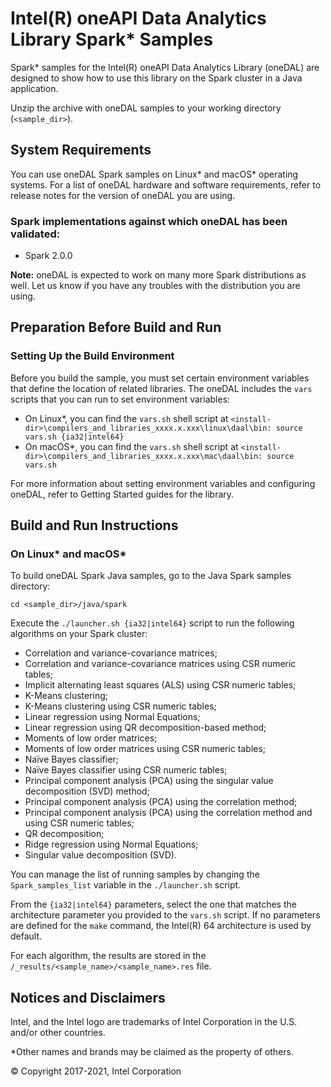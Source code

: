 # Intel(R) oneAPI Data Analytics Library Spark\* Samples

Spark\* samples for the Intel(R) oneAPI Data Analytics Library (oneDAL) are designed to show how to use this library on the Spark cluster in a Java application.

Unzip the archive with oneDAL samples to your working directory (`<sample_dir>`).

## System Requirements
You can use oneDAL Spark samples on Linux\* and macOS\* operating systems. For a list of oneDAL hardware and software requirements, refer to release notes for the version of oneDAL you are using.

### Spark implementations against which oneDAL has been validated:
- Spark 2.0.0

**Note:** oneDAL is expected to work on many more Spark distributions as well. Let us know if you have any troubles with the distribution you are using.

## Preparation Before Build and Run
### Setting Up the Build Environment 
Before you build the sample, you must set certain environment variables that define the location of related libraries. The oneDAL includes the `vars` scripts that you can run to set environment variables:

- On Linux\*, you can find the `vars.sh` shell script at `<install-dir>\compilers_and_libraries_xxxx.x.xxx\linux\daal\bin:
source vars.sh {ia32|intel64}`
- On macOS\*, you can find the `vars.sh` shell script at `<install-dir>\compilers_and_libraries_xxxx.x.xxx\mac\daal\bin:
source vars.sh`

For more information about setting environment variables and configuring oneDAL, refer to Getting Started guides for the library.

## Build and Run Instructions
### On Linux\* and macOS\*
To build oneDAL Spark Java samples, go to the Java Spark samples directory:

```
cd <sample_dir>/java/spark
```

Execute the `./launcher.sh {ia32|intel64}` script to run the following algorithms on your Spark cluster:

- Correlation and variance-covariance matrices;
- Correlation and variance-covariance matrices using CSR numeric tables;
- Implicit alternating least squares (ALS) using CSR numeric tables;
- K-Means clustering;
- K-Means clustering using CSR numeric tables;
- Linear regression using Normal Equations;
- Linear regression using QR decomposition-based method;
- Moments of low order matrices;
- Moments of low order matrices using CSR numeric tables;
- Naïve Bayes classifier;
- Naïve Bayes classifier using CSR numeric tables;
- Principal component analysis (PCA) using the singular value decomposition (SVD) method;
- Principal component analysis (PCA) using the correlation method;
- Principal component analysis (PCA) using the correlation method and using CSR numeric tables;
- QR decomposition;
- Ridge regression using Normal Equations;
- Singular value decomposition (SVD).

You can manage the list of running samples by changing the `Spark_samples_list` variable in the `./launcher.sh` script.

From the `{ia32|intel64}` parameters, select the one that matches the architecture parameter you provided to the `vars.sh` script. If no parameters are defined for the `make` command, the Intel(R) 64 architecture is used by default.

For each algorithm, the results are stored in the `/_results/<sample_name>/<sample_name>.res` file.

## Notices and Disclaimers
Intel, and the Intel logo are trademarks of Intel Corporation in the U.S. and/or other countries.

\*Other names and brands may be claimed as the property of others.

&copy; Copyright 2017-2021, Intel Corporation
